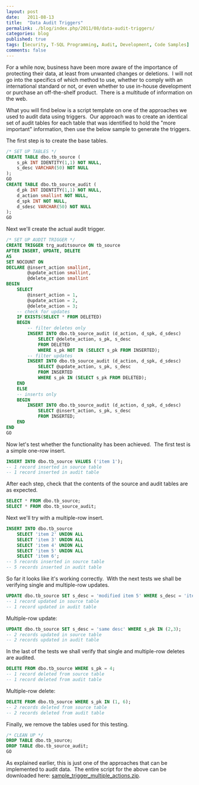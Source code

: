 ```yaml
---
layout: post
date:   2011-08-13
title:  "Data Audit Triggers"
permalink: ./blog/index.php/2011/08/data-audit-triggers/
categories: blog
published: true
tags: [Security, T-SQL Programming, Audit, Development, Code Samples]
comments: false
---
```

For a while now, business have been more aware of the importance of protecting their data, at least from unwanted changes or deletions.  I will not go into the specifics of which method to use, whether to comply with an international standard or not, or even whether to use in-house development or purchase an off-the-shelf product.  There is a multitude of information on the web.

What you will find below is a script template on one of the approaches we used to audit data using triggers.  Our approach was to create an identical set of audit tables for each table that was identified to hold the "more important" information, then use the below sample to generate the triggers.

The first step is to create the base tables.

``` sql
/* SET UP TABLES */
CREATE TABLE dbo.tb_source (
    s_pk INT IDENTITY(1,1) NOT NULL,
    s_desc VARCHAR(50) NOT NULL
);
GO
CREATE TABLE dbo.tb_source_audit (
    d_pk INT IDENTITY(1,1) NOT NULL,
    d_action smallint NOT NULL,
    d_spk INT NOT NULL,
    d_sdesc VARCHAR(50) NOT NULL
);
GO
```

Next we'll create the actual audit trigger.

``` sql
/* SET UP AUDIT TRIGGER */
CREATE TRIGGER trg_auditsource ON tb_source
AFTER INSERT, UPDATE, DELETE 
AS
SET NOCOUNT ON
DECLARE @insert_action smallint,
        @update_action smallint,
        @delete_action smallint
BEGIN
    SELECT
        @insert_action = 1,
        @update_action = 2,
        @delete_action = 3;
    -- check for updates
    IF EXISTS(SELECT * FROM DELETED)
    BEGIN
        -- filter deletes only
        INSERT INTO dbo.tb_source_audit (d_action, d_spk, d_sdesc)
            SELECT @delete_action, s_pk, s_desc
            FROM DELETED
            WHERE s_pk NOT IN (SELECT s_pk FROM INSERTED);
        -- filter updates
        INSERT INTO dbo.tb_source_audit (d_action, d_spk, d_sdesc)
            SELECT @update_action, s_pk, s_desc
            FROM INSERTED
            WHERE s_pk IN (SELECT s_pk FROM DELETED);
    END
    ELSE
    -- inserts only
    BEGIN
        INSERT INTO dbo.tb_source_audit (d_action, d_spk, d_sdesc)
            SELECT @insert_action, s_pk, s_desc
            FROM INSERTED;
    END
END
GO
```

Now let's test whether the functionality has been achieved.  The first test is a simple one-row insert.

``` sql
INSERT INTO dbo.tb_source VALUES ('item 1');
-- 1 record inserted in source table
-- 1 record inserted in audit table
```

After each step, check that the contents of the source and audit tables are as expected.

``` sql
SELECT * FROM dbo.tb_source;
SELECT * FROM dbo.tb_source_audit;
```

Next we'll try with a multiple-row insert.

``` sql
INSERT INTO dbo.tb_source
    SELECT 'item 2' UNION ALL
    SELECT 'item 3' UNION ALL
    SELECT 'item 4' UNION ALL
    SELECT 'item 5' UNION ALL
    SELECT 'item 6';
-- 5 records inserted in source table
-- 5 records inserted in audit table
```

So far it looks like it's working correctly.  With the next tests we shall be verifying single and multiple-row updates.

``` sql
UPDATE dbo.tb_source SET s_desc = 'modified item 5' WHERE s_desc = 'item 5';
-- 1 record updated in source table
-- 1 record updated in audit table
```

Multiple-row update:

``` sql
UPDATE dbo.tb_source SET s_desc = 'same desc' WHERE s_pk IN (2,3);
-- 2 records updated in source table
-- 2 records updated in audit table
```

In the last of the tests we shall verify that single and multiple-row deletes are audited.

``` sql
DELETE FROM dbo.tb_source WHERE s_pk = 4;
-- 1 record deleted from source table
-- 1 record deleted from audit table
```

Multiple-row delete:

```sql
DELETE FROM dbo.tb_source WHERE s_pk IN (1, 6);
-- 2 records deleted from source table
-- 2 records deleted from audit table
```

Finally, we remove the tables used for this testing.

``` sql
/* CLEAN UP */
DROP TABLE dbo.tb_source;
DROP TABLE dbo.tb_source_audit;
GO
```

As explained earlier, this is just one of the approaches that can be implemented to audit data.  The entire script for the above can be downloaded here: [sample_trigger_multiple_actions.zip](/assets/article_files/2011/08/sample_trigger_multiple_actions.zip).
